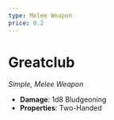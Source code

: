 ```yaml
---
type: Melee Weapon
price: 0.2
---
```

# Greatclub

*Simple, Melee Weapon*

- **Damage**: 1d8 Bludgeoning
- **Properties**: Two-Handed


